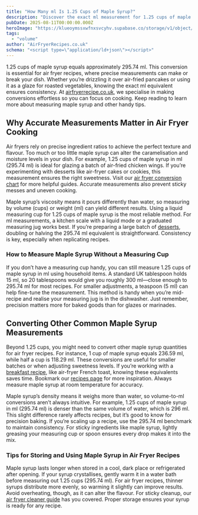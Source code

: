 ```yaml
---
title: "How Many ml Is 1.25 Cups of Maple Syrup?"
description: "Discover the exact ml measurement for 1.25 cups of maple syrup with our easy conversion guide—perfect for air fryer recipes!"
pubDate: 2025-08-11T00:00:00.000Z
heroImage: "https://klueoymssxwfnxsvcyhv.supabase.co/storage/v1/object/public/md/how-many-ml-is-1-25-cups-of-maple-syrup-a64faa7f.webp"
tags:
  - "volume"
author: "AirFryerRecipes.co.uk"
schema: "<script type=\"application/ld+json\"></script>"
---
```


<p>1.25 cups of maple syrup equals approximately 295.74 ml. This conversion is essential for air fryer recipes, where precise measurements can make or break your dish. Whether you’re drizzling it over air-fried pancakes or using it as a glaze for roasted vegetables, knowing the exact ml equivalent ensures consistency. At <a href=https://www.airfryerrecipe.co.uk>airfryerrecipe.co.uk</a>, we specialise in making conversions effortless so you can focus on cooking. Keep reading to learn more about measuring maple syrup and other handy tips.</p>

<h2>Why Accurate Measurements Matter in Air Fryer Cooking</h2>
<p>Air fryers rely on precise ingredient ratios to achieve the perfect texture and flavour. Too much or too little maple syrup can alter the caramelisation and moisture levels in your dish. For example, 1.25 cups of maple syrup in ml (295.74 ml) is ideal for glazing a batch of air-fried chicken wings. If you’re experimenting with desserts like air-fryer cakes or cookies, this measurement ensures the right sweetness. Visit our <a href=https://www.airfryerrecipe.co.uk/air-fryer-conversion-chart>air fryer conversion chart</a> for more helpful guides. Accurate measurements also prevent sticky messes and uneven cooking.</p>

<p>Maple syrup’s viscosity means it pours differently than water, so measuring by volume (cups) or weight (ml) can yield different results. Using a liquid measuring cup for 1.25 cups of maple syrup is the most reliable method. For ml measurements, a kitchen scale with a liquid mode or a graduated measuring jug works best. If you’re preparing a large batch of <a href=https://www.airfryerrecipe.co.uk/recipe-category/dessert>desserts</a>, doubling or halving the 295.74 ml equivalent is straightforward. Consistency is key, especially when replicating recipes.</p>

<h3>How to Measure Maple Syrup Without a Measuring Cup</h3>
<p>If you don’t have a measuring cup handy, you can still measure 1.25 cups of maple syrup in ml using household items. A standard UK tablespoon holds 15 ml, so 20 tablespoons would give you roughly 300 ml—close enough to 295.74 ml for most recipes. For smaller adjustments, a teaspoon (5 ml) can help fine-tune the measurement. This method is handy when you’re mid-recipe and realise your measuring jug is in the dishwasher. Just remember, precision matters more for baked goods than for glazes or marinades.</p>

<h2>Converting Other Common Maple Syrup Measurements</h2>
<p>Beyond 1.25 cups, you might need to convert other maple syrup quantities for air fryer recipes. For instance, 1 cup of maple syrup equals 236.59 ml, while half a cup is 118.29 ml. These conversions are useful for smaller batches or when adjusting sweetness levels. If you’re working with a <a href=https://www.airfryerrecipe.co.uk/recipe-category/breakfast>breakfast recipe</a>, like air-fryer French toast, knowing these equivalents saves time. Bookmark our <a href=https://www.airfryerrecipe.co.uk/recipes>recipes page</a> for more inspiration. Always measure maple syrup at room temperature for accuracy.</p>

<p>Maple syrup’s density means it weighs more than water, so volume-to-ml conversions aren’t always intuitive. For example, 1.25 cups of maple syrup in ml (295.74 ml) is denser than the same volume of water, which is 296 ml. This slight difference rarely affects recipes, but it’s good to know for precision baking. If you’re scaling up a recipe, use the 295.74 ml benchmark to maintain consistency. For sticky ingredients like maple syrup, lightly greasing your measuring cup or spoon ensures every drop makes it into the mix.</p>

<h3>Tips for Storing and Using Maple Syrup in Air Fryer Recipes</h3>
<p>Maple syrup lasts longer when stored in a cool, dark place or refrigerated after opening. If your syrup crystallises, gently warm it in a water bath before measuring out 1.25 cups (295.74 ml). For air fryer recipes, thinner syrups distribute more evenly, so warming it slightly can improve results. Avoid overheating, though, as it can alter the flavour. For sticky cleanup, our <a href=https://www.airfryerrecipe.co.uk/air-fryer-cleaner>air fryer cleaner guide</a> has you covered. Proper storage ensures your syrup is ready for any recipe.</p>